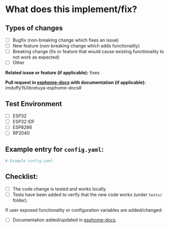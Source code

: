 # What does this implement/fix?

<!-- Quick description and explanation of changes -->

## Types of changes

- [ ] Bugfix (non-breaking change which fixes an issue)
- [ ] New feature (non-breaking change which adds functionality)
- [ ] Breaking change (fix or feature that would cause existing functionality to not work as expected)
- [ ] Other

**Related issue or feature (if applicable):** fixes <link to issue>

**Pull request in [esphome-docs](https://github.com/imduffy15/libretuya-esphome-docs) with documentation (if applicable):** imduffy15/libretuya-esphome-docs#<esphome-docs PR number goes here>

## Test Environment

- [ ] ESP32
- [ ] ESP32 IDF
- [ ] ESP8266
- [ ] RP2040

## Example entry for `config.yaml`:
<!--
  Supplying a configuration snippet, makes it easier for a maintainer to test
  your PR. Furthermore, for new integrations, it gives an impression of how
  the configuration would look like.
  Note: Remove this section if this PR does not have an example entry.
-->

```yaml
# Example config.yaml

```

## Checklist:
  - [ ] The code change is tested and works locally.
  - [ ] Tests have been added to verify that the new code works (under `tests/` folder).

If user exposed functionality or configuration variables are added/changed:
  - [ ] Documentation added/updated in [esphome-docs](https://github.com/imduffy15/libretuya-esphome-docs).

